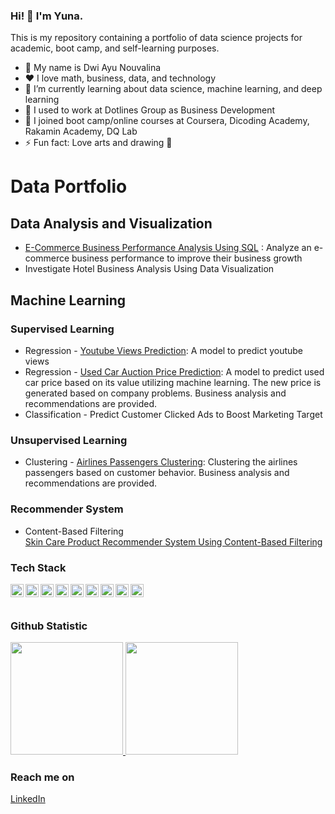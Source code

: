 ### Hi! 👋 I'm Yuna.

This is my repository containing a portfolio of data science projects for academic, boot camp, and self-learning purposes.


- 👧 My name is Dwi Ayu Nouvalina
- ❤️ I love math, business, data, and technology
- 🌱 I’m currently learning about data science, machine learning, and deep learning
- 🏢 I used to work at Dotlines Group as Business Development
- 🏫 I joined boot camp/online courses at Coursera, Dicoding Academy, Rakamin Academy, DQ Lab
- ⚡ Fun fact: Love arts and drawing 🎨


# Data Portfolio  

## Data Analysis and Visualization
 - [E-Commerce Business Performance Analysis Using SQL](https://github.com/Yunanouv/ECommerce-Business-Performance-Analysis) : Analyze an e-commerce business performance to improve their business growth
 - Investigate Hotel Business Analysis Using Data Visualization 
## Machine Learning
### Supervised Learning
- Regression - [Youtube Views Prediction](https://github.com/Yunanouv/Youtube-Views-Prediction): A model to predict youtube views
- Regression - [Used Car Auction Price Prediction](https://github.com/Yunanouv/Used-Car-Price-Prediction):  A model to predict used car price based on its value utilizing machine learning. The new price is generated based on company problems. Business analysis and recommendations are provided.
- Classification - Predict Customer Clicked Ads to Boost Marketing Target
    
### Unsupervised Learning
- Clustering - [Airlines Passengers Clustering](https://github.com/Yunanouv/Airlines-Passengers-Clustering): Clustering the airlines passengers based on customer behavior. Business analysis and recommendations are provided. 

### Recommender System 
  - Content-Based Filtering  
[Skin Care Product Recommender System Using Content-Based Filtering](https://github.com/Yunanouv/Skin-Care-Recommender-System)



### Tech Stack
  <a href="#"><img align="left" alt="MySQL" title="MySQL" width="21px" src="https://seeklogo.com/images/M/MySQL-logo-F6FF285A58-seeklogo.com.png" /></a>
  <a href="https://www.postgresql.org/"><img align="left" alt="PostgreSQL" title="PostgreSQL" width="21px" src="https://seeklogo.com/images/P/postgresql-logo-5309879B58-seeklogo.com.png" /></a>
  <a href="https://python.org/"><img align="left" alt="Python" title="Python" width="21px" src="https://seeklogo.com/images/P/python-logo-C50EED1930-seeklogo.com.png" /></a>
  <a href="https://r-project.org/"><img align="left" alt="R" title="R Programming" width="21px" src="https://upload.wikimedia.org/wikipedia/commons/thumb/1/1b/R_logo.svg/1280px-R_logo.svg.png" /></a>
  <a href="https://jupyter.org/"><img align="left" alt="Jupyter" title="Jupyter" width="21px" src="https://seeklogo.com/images/J/jupyter-logo-A91705F539-seeklogo.com.png" /></a>
  <a href="https://tensorflow.org/"><img align="left" alt="TensorFlow" title="TensorFlow" width="21px" src="https://seeklogo.com/images/T/tensorflow-logo-C69AEAC9D0-seeklogo.com.png" /></a>
  <a href="https://scikit-learn.org/"><img align="left" alt="Scikit-Learn" title="Scikit-Learn" width="21px" src="https://seeklogo.com/images/S/scikit-learn-logo-8766D07E2E-seeklogo.com.png" /></a>
  <a href="https://heroku.com/"><img align="left" alt="Heroku" title="Heroku" width="21px" src="https://seeklogo.com/images/H/heroku-logo-B774A78667-seeklogo.com.png" /></a>
  <a href="https://streamlit.io/"><img align="left" alt="Streamlit" title="Streamlit" width="21px" src="https://seeklogo.com/images/S/streamlit-logo-1A3B208AE4-seeklogo.com.png" /></a>
  <br>
  <br>
  
### Github Statistic
<p align="left">
<a href="https://github.com/Yunanouv">
  <img height="180em" src="https://github-readme-stats-eight-theta.vercel.app/api?username=Yunanouv&show_icons=true&theme=algolia&include_all_commits=true&count_private=true"/>
  <img height="180em" src="https://github-readme-stats-eight-theta.vercel.app/api/top-langs/?username=Yunanouv&layout=compact&langs_count=8&theme=omni"/>
</a>
</p>

### Reach me on
 <a href="https://www.linkedin.com/in/dwi-ayu-nouvalina/">LinkedIn</a>

